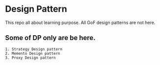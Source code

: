 # Design Pattern
 This repo all about learning purpose. All GoF design patterns are not
 here.

## Some of DP only are be here.

	1. Strategy Design pattern
	2. Memento Design pattern
	3. Proxy Design pattern
